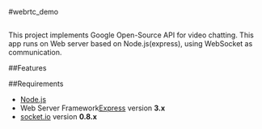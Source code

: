 #webrtc_demo
##
This project implements Google Open-Source API for video chatting. This app runs on Web server based on Node.js(express), using WebSocket as communication.  

##Features

##Requirements
-  [Node.js](https://nodejs.org/) 
-  Web Server Framework[Express](http://expressjs.jser.us/) version **3.x**
-  [socket.io](http://socket.io/) version **0.8.x**


